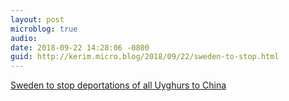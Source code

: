 ```yaml
---
layout: post
microblog: true
audio: 
date: 2018-09-22 14:28:06 -0800
guid: http://kerim.micro.blog/2018/09/22/sweden-to-stop.html
---
```

[Sweden to stop deportations of all Uyghurs to China](http://inbeijing.se/bulletin/2018/09/22/sweden-to-stop-deportations-of-all-uyghurs-to-china/)
